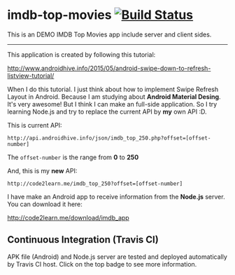 # imdb-top-movies [![Build Status](https://travis-ci.org/hckhanh/imdb-top-movies.svg)](https://travis-ci.org/hckhanh/imdb-top-movies)
This is an DEMO IMDB Top Movies app include server and client sides.

--------

This application is created by following this tutorial:
	
http://www.androidhive.info/2015/05/android-swipe-down-to-refresh-listview-tutorial/

When I do this tutorial. I just think about how to implement Swipe Refresh Layout in Android. Because I am studying about **Android Material Desing**. It's very awesome!
But I think I can make an full-side application. So I try learning Node.js and try to replace the current API by **my** own API :D.

This is current API:

	http://api.androidhive.info/json/imdb_top_250.php?offset=[offset-number]

The `offset-number` is the range from **0** to **250**

And, this is my **new** API:
	
	http://code2learn.me/imdb_top_250?offset=[offset-number]

I have make an Android app to receive information from the **Node.js** server. You can download it here:

http://code2learn.me/download/imdb_app

## Continuous Integration (Travis CI)

APK file (Android) and Node.js server are tested and deployed automatically by Travis CI host.
Click on the top badge to see more information.